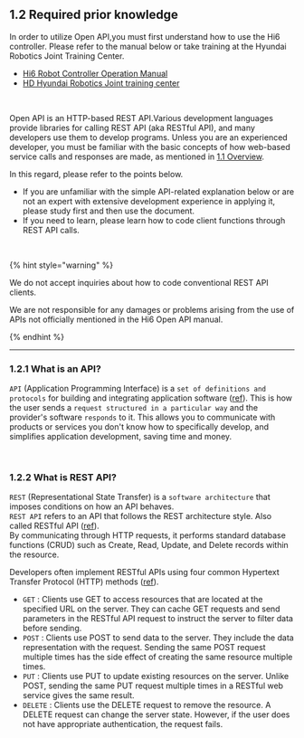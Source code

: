 ﻿## 1.2 Required prior knowledge

In order to utilize Open API,you must first understand how to use the Hi6 controller. Please refer to the manual below or take training at the Hyundai Robotics Joint Training Center.

- [Hi6 Robot Controller Operation Manual](https://hrbook-hrc.web.app/#/view/doc-hi6-operation/english-tp630/README)
- [HD Hyundai Robotics Joint training center](https://www.hyundai-robotics.com/customer/customer5intro.html)

<br>

Open API is an HTTP-based REST API.Various development languages provide libraries for calling REST API (aka RESTful API), and many developers use them to develop programs. Unless you are an experienced developer, you must be familiar with the basic concepts of how web-based service calls and responses are made, as mentioned in [1.1 Overview](./1-intro.md#11-overview).

In this regard, please refer to the points below.

* If you are unfamiliar with the simple API-related explanation below or are not an expert with extensive development experience in applying it, please study first and then use the document.
* If you need to learn, please learn how to code client functions through REST API calls.

<br>


{% hint style="warning" %}

We do not accept inquiries about how to code conventional REST API clients.

We are not responsible for any damages or problems arising from the use of APIs not officially mentioned in the Hi6 Open API manual.

{% endhint %}

---- 

### 1.2.1 What is an API?

`API` (Application Programming Interface) is a `set of definitions and protocols` for building and integrating application software ([ref](https://www.redhat.com/en/topics/api/what-are-application-programming-interfaces)).
This is how the user sends a `request structured in a particular way` and the provider's software `responds` to it.
This allows you to communicate with products or services you don't know how to specifically develop, and simplifies application development, saving time and money.

<br>


### 1.2.2 What is REST API?

`REST` (Representational State Transfer) is a `software architecture` that imposes conditions on how an API behaves.  
`REST API` refers to an API that follows the REST architecture style. Also called RESTful API ([ref](https://aws.amazon.com/what-is/restful-api/)).  
By communicating through HTTP requests, it performs standard database functions (CRUD) such as Create, Read, Update, and Delete records within the resource.  

Developers often implement RESTful APIs using four common Hypertext Transfer Protocol (HTTP) methods ([ref](https://aws.amazon.com/what-is/restful-api/#seo-faq-pairs#what-restful-api-client-contain)).

- `GET` : Clients use GET to access resources that are located at the specified URL on the server. They can cache GET requests and send parameters in the RESTful API request to instruct the server to filter data before sending.
- `POST` : Clients use POST to send data to the server. They include the data representation with the request. Sending the same POST request multiple times has the side effect of creating the same resource multiple times.
- `PUT` : Clients use PUT to update existing resources on the server. Unlike POST, sending the same PUT request multiple times in a RESTful web service gives the same result.
- `DELETE` : Clients use the DELETE request to remove the resource. A DELETE request can change the server state. However, if the user does not have appropriate authentication, the request fails.